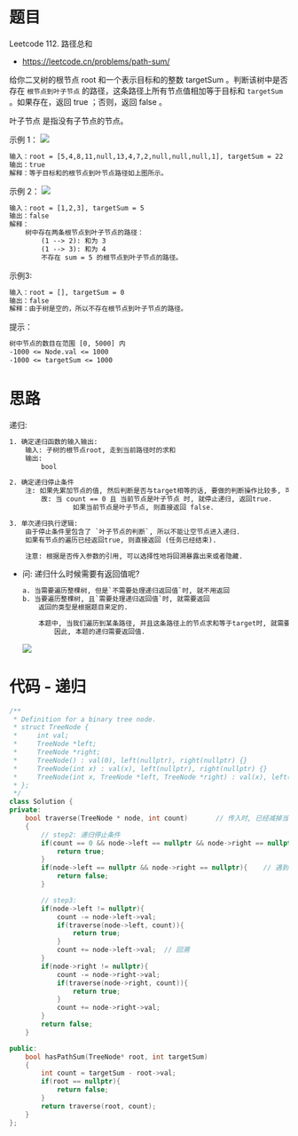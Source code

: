 # 题目
Leetcode 112. 路径总和
- https://leetcode.cn/problems/path-sum/

给你二叉树的根节点 root 和一个表示目标和的整数 targetSum 。判断该树中是否存在 `根节点到叶子节点` 的路径，这条路径上所有节点值相加等于目标和 `targetSum` 。如果存在，返回 true ；否则，返回 false 。

叶子节点 是指没有子节点的节点。

示例 1：
![](https://assets.leetcode.com/uploads/2021/01/18/pathsum1.jpg)
```txt
输入：root = [5,4,8,11,null,13,4,7,2,null,null,null,1], targetSum = 22
输出：true
解释：等于目标和的根节点到叶节点路径如上图所示。
```

示例 2：
![](https://assets.leetcode.com/uploads/2021/01/18/pathsum2.jpg)
```txt
输入：root = [1,2,3], targetSum = 5
输出：false
解释：
    树中存在两条根节点到叶子节点的路径：
        (1 --> 2): 和为 3
        (1 --> 3): 和为 4
        不存在 sum = 5 的根节点到叶子节点的路径。
```

示例3:
```txt
输入：root = [], targetSum = 0
输出：false
解释：由于树是空的，所以不存在根节点到叶子节点的路径。
```

提示：
```txt
树中节点的数目在范围 [0, 5000] 内
-1000 <= Node.val <= 1000
-1000 <= targetSum <= 1000
```

# 思路
递归:
```txt
1. 确定递归函数的输入输出:
    输入: 子树的根节点root, 走到当前路径时的求和
    输出:
        bool

2. 确定递归停止条件
    注: 如果先累加节点的值, 然后判断是否与target相等的话, 要做的判断操作比较多, 可以用递减的方式, 让求和变量初始值为 target, 每遍历一个节点, 就减去节点的值即可.
        故: 当 count == 0 且 当前节点是叶子节点 时, 就停止递归, 返回true.
                如果当前节点是叶子节点, 则直接返回 false.

3. 单次递归执行逻辑:
    由于停止条件里包含了 `叶子节点的判断`, 所以不能让空节点进入递归.
    如果有节点的遍历已经返回true, 则直接返回 (任务已经结束).

    注意: 根据是否传入参数的引用, 可以选择性地将回溯暴露出来或者隐藏.
```
- 问: 递归什么时候需要有返回值呢?
    ```txt
    a. 当需要遍历整棵树, 但是`不需要处理递归返回值`时, 就不用返回
    b. 当要遍历整棵树, 且`需要处理递归返回值`时, 就需要返回
        返回的类型是根据题目来定的.

        本题中, 当我们遍历到某条路径, 并且这条路径上的节点求和等于target时, 就需要直接返回而无需再遍历其他路径.
            因此, 本题的递归需要返回值.
    ```
    ![](https://code-thinking-1253855093.file.myqcloud.com/pics/2021020316051216.png)


# 代码 - 递归

```cpp
/**
 * Definition for a binary tree node.
 * struct TreeNode {
 *     int val;
 *     TreeNode *left;
 *     TreeNode *right;
 *     TreeNode() : val(0), left(nullptr), right(nullptr) {}
 *     TreeNode(int x) : val(x), left(nullptr), right(nullptr) {}
 *     TreeNode(int x, TreeNode *left, TreeNode *right) : val(x), left(left), right(right) {}
 * };
 */
class Solution {
private:
    bool traverse(TreeNode * node, int count)       // 传入时, 已经减掉当前节点的值
    {
        // step2: 递归停止条件
        if(count == 0 && node->left == nullptr && node->right == nullptr){
            return true;
        }
        if(node->left == nullptr && node->right == nullptr){    // 遇到叶子节点返回
            return false;
        }

        // step3:
        if(node->left != nullptr){
            count -= node->left->val;
            if(traverse(node->left, count)){
                return true;
            }
            count += node->left->val;  // 回溯
        }
        if(node->right != nullptr){
            count -= node->right->val;
            if(traverse(node->right, count)){
                return true;
            }
            count += node->right->val;
        }
        return false;
    }

public:
    bool hasPathSum(TreeNode* root, int targetSum) 
    {
        int count = targetSum - root->val;
        if(root == nullptr){
            return false;
        }
        return traverse(root, count);
    }
};
```




